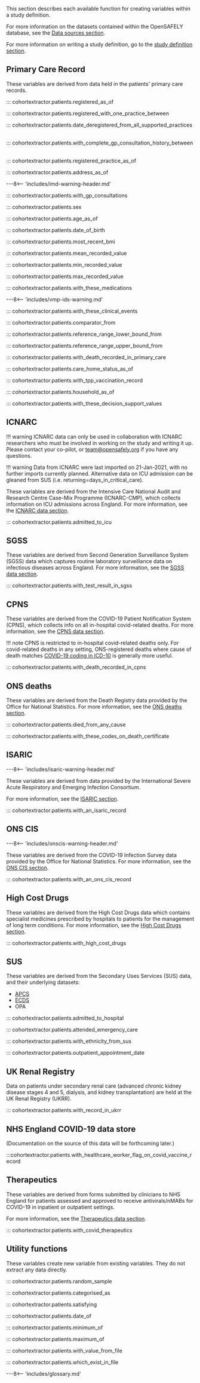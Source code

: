This section describes each available function for creating variables within a study definition.

For more information on the datasets contained within the OpenSAFELY database, see the [Data sources section](data-sources/intro.md).

For more information on writing a study definition, go to the [study definition section](study-def.md).


## Primary Care Record

These variables are derived from data held in the patients' primary care records.
&nbsp;

::: cohortextractor.patients.registered_as_of
&nbsp;

::: cohortextractor.patients.registered_with_one_practice_between
&nbsp;

::: cohortextractor.patients.date_deregistered_from_all_supported_practices
&nbsp;

::: cohortextractor.patients.with_complete_gp_consultation_history_between
&nbsp;

::: cohortextractor.patients.registered_practice_as_of
&nbsp;

::: cohortextractor.patients.address_as_of
&nbsp;

---8<-- 'includes/imd-warning-header.md'

::: cohortextractor.patients.with_gp_consultations
&nbsp;

::: cohortextractor.patients.sex
&nbsp;

::: cohortextractor.patients.age_as_of
&nbsp;

::: cohortextractor.patients.date_of_birth
&nbsp;

::: cohortextractor.patients.most_recent_bmi
&nbsp;

::: cohortextractor.patients.mean_recorded_value
&nbsp;

::: cohortextractor.patients.min_recorded_value
&nbsp;

::: cohortextractor.patients.max_recorded_value
&nbsp;

::: cohortextractor.patients.with_these_medications
&nbsp;

---8<-- 'includes/vmp-ids-warning.md'

::: cohortextractor.patients.with_these_clinical_events
&nbsp;

::: cohortextractor.patients.comparator_from
&nbsp;

::: cohortextractor.patients.reference_range_lower_bound_from
&nbsp;

::: cohortextractor.patients.reference_range_upper_bound_from
&nbsp;

::: cohortextractor.patients.with_death_recorded_in_primary_care
&nbsp;

::: cohortextractor.patients.care_home_status_as_of
&nbsp;

::: cohortextractor.patients.with_tpp_vaccination_record
&nbsp;

::: cohortextractor.patients.household_as_of
&nbsp;

::: cohortextractor.patients.with_these_decision_support_values
&nbsp;

## ICNARC
!!! warning
    ICNARC data can only be used in collaboration with ICNARC researchers who must be involved in working on the study and writing it up.
    Please contact your co-pilot, or <team@opensafely.org> if you have any questions.

!!! warning
    Data from ICNARC were last imported on 21-Jan-2021, with no further imports currently planned. Alternative data on ICU admission can be gleaned from SUS (i.e. returning=days_in_critical_care).

These variables are derived from the Intensive Care National Audit and Research Centre Case-Mix Programme (ICNARC-CMP), which collects information on ICU admissions across England.
For more information, see the [ICNARC data section](data-sources/icnarc.md).
&nbsp;

::: cohortextractor.patients.admitted_to_icu
&nbsp;

## SGSS
These variables are derived from Second Generation Surveillance System (SGSS) data which captures routine laboratory surveillance data on infectious diseases across England.
For more information, see the [SGSS data section](data-sources/sgsscovid.md).
&nbsp;

::: cohortextractor.patients.with_test_result_in_sgss
&nbsp;


## CPNS

These variables are derived from the COVID-19 Patient Notification System (CPNS), which collects info on all in-hospital covid-related deaths.
For more information, see the [CPNS data section](data-sources/cpns.md). 

!!! note
    CPNS is restricted to in-hospital covid-related deaths only. For covid-related deaths in any setting, ONS-registered deaths where cause of death matches [COVID-19 coding in ICD-10](https://www.who.int/standards/classifications/classification-of-diseases/emergency-use-icd-codes-for-covid-19-disease-outbreak) is generally more useful.
&nbsp;

::: cohortextractor.patients.with_death_recorded_in_cpns
&nbsp;


## ONS deaths
These variables are derived from the Death Registry data provided by the Office for National Statistics.
For more information, see the [ONS deaths section](data-sources/onsdeaths.md).
&nbsp;

::: cohortextractor.patients.died_from_any_cause
&nbsp;

::: cohortextractor.patients.with_these_codes_on_death_certificate
&nbsp;


## ISARIC
---8<-- 'includes/isaric-warning-header.md'

These variables are derived from data provided by the International Severe Acute Respiratory and Emerging Infection Consortium.

For more information, see the [ISARIC section](data-sources/isaric.md).
&nbsp;

::: cohortextractor.patients.with_an_isaric_record
&nbsp;


## ONS CIS
---8<-- 'includes/onscis-warning-header.md'

These variables are derived from the COVID-19 Infection Survey data provided by the Office for National Statistics.
For more information, see the [ONS CIS section](data-sources/onscis.md).
&nbsp;

::: cohortextractor.patients.with_an_ons_cis_record
&nbsp;


## High Cost Drugs
These variables are derived from the High Cost Drugs data which contains specialist medicines prescribed by hospitals to patients for the management of long term conditions.
For more information, see the [High Cost Drugs section](data-sources/hcd.md).

::: cohortextractor.patients.with_high_cost_drugs
&nbsp;


## SUS
These variables are derived from the Secondary Uses Services (SUS) data, and their underlying datasets:

* [APCS](data-sources/apc.md)
* [ECDS](data-sources/ecds.md)
* OPA

::: cohortextractor.patients.admitted_to_hospital
&nbsp;

::: cohortextractor.patients.attended_emergency_care
&nbsp;

::: cohortextractor.patients.with_ethnicity_from_sus
&nbsp;

::: cohortextractor.patients.outpatient_appointment_date
&nbsp;


## UK Renal Registry
Data on patients under secondary renal care (advanced chronic kidney disease stages 4 and 5, dialysis, and kidney transplantation) are held at the UK Renal Registry (UKRR).

::: cohortextractor.patients.with_record_in_ukrr
&nbsp;

## NHS England COVID-19 data store
(Documentation on the source of this data will be forthcoming later.)

:::cohortextractor.patients.with_healthcare_worker_flag_on_covid_vaccine_record



## Therapeutics

These variables are derived from forms submitted by clinicians to NHS England for 
patients assessed and approved to receive antivirals/nMABs for COVID-19 in inpatient or outpatient
settings.

For more information, see the [Therapeutics data section](data-sources/therapeutics.md).
&nbsp;

::: cohortextractor.patients.with_covid_therapeutics
&nbsp;


## Utility functions

These variables create new variable from existing variables. They do not extract any data directly.
&nbsp;

::: cohortextractor.patients.random_sample
&nbsp;

::: cohortextractor.patients.categorised_as
&nbsp;

::: cohortextractor.patients.satisfying
&nbsp;

::: cohortextractor.patients.date_of
&nbsp;

::: cohortextractor.patients.minimum_of
&nbsp;

::: cohortextractor.patients.maximum_of
&nbsp;

::: cohortextractor.patients.with_value_from_file
&nbsp;

::: cohortextractor.patients.which_exist_in_file
&nbsp;


---8<-- 'includes/glossary.md'
